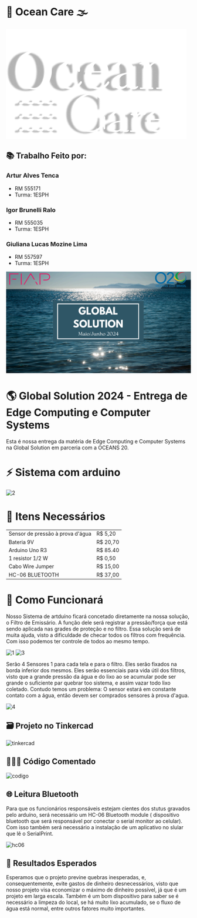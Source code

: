 # 🌊 Ocean Care 🌫️
![image](FrontEnd.WebDev/src/img/logo.png)
## 📚 Trabalho Feito por:
### Artur Alves Tenca
- RM 555171
- Turma: 1ESPH
  
### Igor Brunelli Ralo
- RM 555035
- Turma: 1ESPH

### Giuliana Lucas Mozine Lima
- RM 557597
- Turma: 1ESPH


![image](FrontEnd.WebDev/src/img/GS.PNG)

<h1> 🌎 Global Solution 2024 - Entrega de Edge Computing e Computer Systems </h1>
Esta é nossa entrega da matéria de Edge Computing e Computer Systems na Global Solution em parceria com a OCEANS 20.
  
# ⚡ Sistema com arduino

![2](https://github.com/Oceans-Care/GlobalSolution/assets/162123371/841e5969-eb00-4dcd-a7da-5ae5ce019647)

# 🧱 Itens Necessários 

<table>
  <tr>
    <td> Sensor de pressão à prova d'água </td>
    <td> R$ 5,20 </td>
  </tr>
  <tr>
    <td> Bateria 9V</td>
    <td> R$ 20,70 </td>
  </tr>
  <tr>
    <td> Arduino Uno R3 </td>
    <td> R$ 85.40 </td>
  </tr>
  <tr>
    <td> 1 resistor 1/2 W </td>
    <td> R$ 0,50 </td>
  </tr>
  <tr>
    <td> Cabo Wire Jumper </td>
    <td> R$ 15,00 </td>
  </tr>
   <tr>
    <td> HC-06 BLUETOOTH </td>
    <td> R$ 37,00 </td>
  </tr>
</table>

# 🤔 Como Funcionará
Nosso Sistema de artduíno ficará concetado diretamente na nossa solução, o Filtro de Emissário. A função dele será registrar a pressão/força que está sendo aplicada nas grades de proteção e no filtro. Essa solução será de muita ajuda, visto a dificuldade de checar todos os filtros com frequência. Com isso podemos ter controle de todos ao mesmo tempo.

![1](https://github.com/Oceans-Care/GlobalSolution/assets/162123371/429a0190-d19d-4335-9e0d-36f10e2ef22b)
![3](https://github.com/Oceans-Care/GlobalSolution/assets/162123371/b5c4f204-0ab4-452f-a319-04fcfde90891)

Serão 4 Sensores 1 para cada tela e para o filtro. Eles serão fixados na borda inferior dos mesmos. Eles serão essenciais para vida útil dos filtros, visto que a grande pressão da água e do lixo ao se acumular pode ser grande o suficiente par quebrar too sistema, e assim vazar todo lixo coletado. Contudo temos um problema: O sensor estará em constante contato com a água, então devem ser comprados sensores à prova d'agua.

![4](https://github.com/Oceans-Care/GlobalSolution/assets/162123371/f191cf0b-45f5-44ec-81c7-43300949ccce)

## 🗃️ Projeto no Tinkercad 

![tinkercad](https://github.com/Oceans-Care/GlobalSolution/assets/162123371/8576bae4-8f93-42c9-a672-a333ebcbe509)

## 👩🏻‍💻 Código Comentado 

![codigo](https://github.com/Oceans-Care/GlobalSolution/assets/162123371/6f7f5148-e6d7-4df3-816f-e91814813501)

## 🌐 Leitura Bluetooth

Para que os funcionários responsáveis estejam cientes dos stutus gravados pelo arduíno, será necessário um HC-06 Bluetooth module ( dispositivo bluetooth que será responsável por conectar o serial monitor ao celular). Com isso também será necessário a instalação de um aplicativo no slular que lê o SerialPrint.

![hc06](https://github.com/Oceans-Care/GlobalSolution/assets/162123371/7aa2e1a9-4689-4ff2-857a-734b0303f3d8)

## 🎯 Resultados Esperados 

Esperamos que o projeto previne quebras inesperadas, e, consequentemente, evite gastos de dinheiro desnecessários, visto que nosso projeto visa economizar o máximo de dinheiro possível, já que é um projeto em larga escala. Também é um bom dispositivo para saber se é necessário a limpeza do local, se há muito lixo acumulado, se o fluxo de água está normal, entre outros fatores muito importantes.


